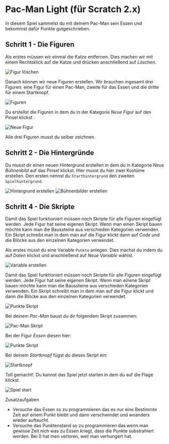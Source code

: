 # Pac-Man Light (für Scratch 2.x)

In diesem Spiel sammelst du mit deinem Pac-Man sein Essen und bekommst dafür Punkte gutgeschrieben.

## Schritt 1 - Die Figuren

Als erstes müssen wir einmal die Katze entfernen. Dies machen wir mit einem Rechtsklick auf die Katze und drücken anschließend auf _Löschen_.

![Figur löschen](images/Figur_loeschen.jpg)

Danach können wir neue Figuren erstellen. Wir brauchen ingesamt drei Figuren: eine Figur für einen Pac-Man, zweite für das Essen und die dritte für einem Startknopf.

![Figuren](images/Figuren.jpg)

Du erstellst die Figuren in dem du in der Kategorie _Neue Figur_ auf den Pinsel klickst .

![Neue Figur](images/Figur_erstellen.jpg)

Alle drei Figuren musst du selber zeichnen.

## Schritt 2 - Die Hintergründe

Du musst dir einen neuen Hintergrund erstellen in dem du in Kategorie _Neue Bühnenbild_ auf das Pinsel klickst. Hier musst du hier zwei Kostüme erstellen. Den ersten nennst du ```Starthintergrund``` den zweiten ```Spielhintergrund```.

![Hintergrund erstellen](images/Hintergrund_erstellen.jpg)
![Bühnenbilder erstellen](images/Kostueme.jpg)

## Schritt 4 - Die Skripte

Damit das Spiel funktioniert müssen noch Skripte für alle Figuren eingefügt werden. Jede Figur hat seine eigenen Skript. Wenn man einen Skript bauen möchte kann man die Baussteine aus verschieden Kategorien verwenden. Ein Skript schreibt man in dem man auf die Figur klickt dann auf _Code_ und die Blöcke aus den einzelnen Kategorien verwendet.

Als erstes musst du eine Variable ```Punkte``` anlegen. Dies machst du indem du auf
_Daten_ klickst und anschließend auf _Neue Variable_ wählst.

![Variable erstellen](images/Variable_erstellen.jpg)

Damit das Spiel funktioniert müssen noch Skripte für alle Figuren eingefügt werden. Jede Figur hat seine eigenen Skript. Wenn man einene Skript bauen möchte kann man die Baussteine aus verschieden Kategorien verwenden. Ein Skript schreibt man in dem man auf die Figur klickt und dann die Blöcke aus den einzelnen Kategorien verwendet.

![Punkte Skript](images/Bloecke.jpg)

Bei deinem _Pac-Man_ baust du dir folgendem Skript zusammen:

![Pac-Man Skript](images/Pac-Man.jpg)

Bei der Figur _Essen_ diesen hier:

![Punkte Skript](images/Essen_Script.jpg)

Bei deinem _Startknopf_ fügst du dieses Skript ein:

![Startknopf](images/Startknopf.jpg)

Toll gemacht!. Du kannst das Spiel jetzt starten in dem du auf die Flage klickst.

![Spiel start](images/Spiel_start.jpg)

Zusatzaufgaben

* Versuche das Essen so zu programmieren das es nur eine Bestimmte Zeit auf einem Punkt bleibt und dann verschwindet und woanders wieder auftaucht.
* Versuche das Punktenstand so zu programmieren das wenn man gewisse Zeit nich was zu Essen kriegt, dass die Punkte substrahiert werden. Bei 0 hat men verloren, weil man verhungert hat.